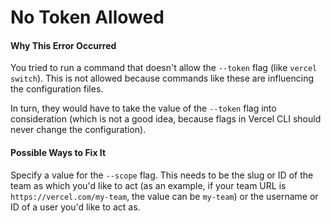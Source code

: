 # No Token Allowed

#### Why This Error Occurred

You tried to run a command that doesn't allow the `--token` flag (like `vercel switch`). This is not allowed because commands like these are influencing the configuration files.

In turn, they would have to take the value of the `--token` flag into consideration (which is not a good idea, because flags in Vercel CLI should never change the configuration).

#### Possible Ways to Fix It

Specify a value for the `--scope` flag. This needs to be the slug or ID of the team as which you'd like to act (as an example, if your team URL is `https://vercel.com/my-team`, the value can be `my-team`) or the username or ID of a user you'd like to act as.
